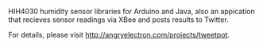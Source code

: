 HIH4030 humidity sensor libraries for Arduino and Java, also an appication
that recieves sensor readings via XBee and posts results to Twitter.

For details, please visit http://angryelectron.com/projects/tweetpot.

